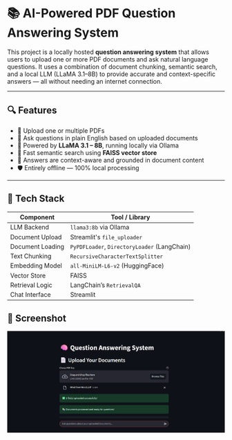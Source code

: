 # 📚 AI-Powered PDF Question Answering System

This project is a locally hosted **question answering system** that allows users to upload one or more PDF documents and ask natural language questions. It uses a combination of document chunking, semantic search, and a local LLM (LLaMA 3.1–8B) to provide accurate and context-specific answers — all without needing an internet connection.

---

## 🔍 Features

- 📄 Upload one or multiple PDFs
- 💬 Ask questions in plain English based on uploaded documents
- 🧠 Powered by **LLaMA 3.1 – 8B**, running locally via Ollama
- 🔎 Fast semantic search using **FAISS vector store**
- 📌 Answers are context-aware and grounded in document content
- 🛡️ Entirely offline — 100% local processing

---

## 🧰 Tech Stack

| Component            | Tool / Library                                 |
|---------------------|------------------------------------------------|
| LLM Backend          | `llama3:8b` via Ollama                         |
| Document Upload      | Streamlit's `file_uploader`                    |
| Document Loading     | `PyPDFLoader`, `DirectoryLoader` (LangChain)   |
| Text Chunking        | `RecursiveCharacterTextSplitter`              |
| Embedding Model      | `all-MiniLM-L6-v2` (HuggingFace)              |
| Vector Store         | FAISS                                          |
| Retrieval Logic      | LangChain’s `RetrievalQA`                     |
| Chat Interface       | Streamlit                                     |

## 📸 Screenshot
![Rag Powered Question Answering System](https://github.com/SANSKARKURUDE/Rag-Powered-QnA-System/blob/main/Screenshot%202025-07-08%20150714.png)
